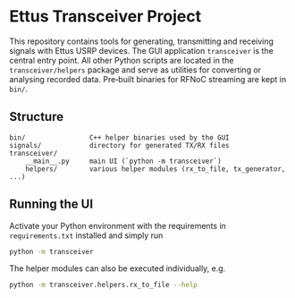 # Ettus Transceiver Project

This repository contains tools for generating, transmitting and
receiving signals with Ettus USRP devices.  The GUI application
`transceiver` is the central entry point.  All other Python scripts are
located in the `transceiver/helpers` package and serve as utilities for
converting or analysing recorded data.  Pre‑built binaries for RFNoC
streaming are kept in `bin/`.

## Structure

```
bin/                C++ helper binaries used by the GUI
signals/            directory for generated TX/RX files
transceiver/
    __main__.py     main UI (`python -m transceiver`)
    helpers/        various helper modules (rx_to_file, tx_generator, ...)
```

## Running the UI

Activate your Python environment with the requirements in
`requirements.txt` installed and simply run

```bash
python -m transceiver
```

The helper modules can also be executed individually, e.g.

```bash
python -m transceiver.helpers.rx_to_file --help
```

